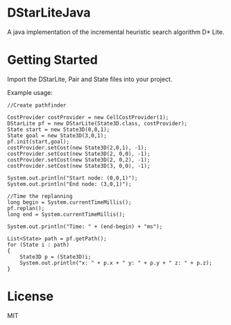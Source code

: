 DStarLiteJava
=============

A java implementation of the incremental heuristic search algorithm D* Lite.

Getting Started
=============

Import the DStarLite, Pair and State files into your project.

Example usage: 

    //Create pathfinder
      
    CostProvider costProvider = new CellCostProvider(1);
    DStarLite pf = new DStarLite(State3D.class, costProvider);
    State start = new State3D(0,0,1);
    State goal = new State3D(3,0,1);
    pf.init(start,goal);
    costProvider.setCost(new State3D(2,0,1), -1);
    costProvider.setCost(new State3D(2, 0,0), -1);
    costProvider.setCost(new State3D(2, 0,2), -1);
    costProvider.setCost(new State3D(3, 0,0), -1);

    System.out.println("Start node: (0,0,1)");
    System.out.println("End node: (3,0,1)");

    //Time the replanning
    long begin = System.currentTimeMillis();
    pf.replan();
    long end = System.currentTimeMillis();

    System.out.println("Time: " + (end-begin) + "ms");

    List<State> path = pf.getPath();
    for (State i : path)
    {
        State3D p = (State3D)i;
        System.out.println("x: " + p.x + " y: " + p.y + " z: " + p.z);
    }
      
License
=============
MIT
